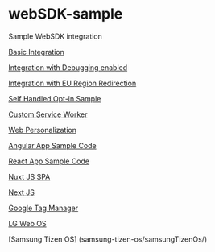 # webSDK-sample
Sample WebSDK integration

[Basic Integration](index.html)

[Integration with Debugging enabled](debug.html)

[Integration with EU Region Redirection](eu-cluster.html)

[Self Handled Opt-in Sample](self-handled-push.html)

[Custom Service Worker](custom-serviceworker.html)

[Web Personalization](web-personalization.html)

[Angular App Sample Code](angular-sample/)

[React App Sample Code](react-sample/)

[Nuxt JS SPA](nuxt-spa/)

[Next JS](nextjs/)

[Google Tag Manager](google-tag-manager/)

[LG Web OS](lg-web-os/)

[Samsung Tizen OS] (samsung-tizen-os/samsungTizenOs/)
